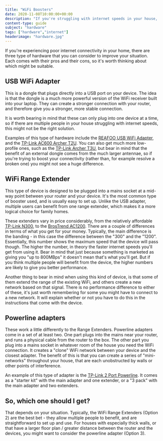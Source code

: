```yaml
---
title: "WiFi Boosters"
date: 2020-11-08T10:00:00+00:00
description: "If you're struggling with internet speeds in your house, there are options available."
content-type: guide
subject: "hardware"
tags: ["hardware","internet"]
headerimage: "hardware.jpg"
---
```


If you're experiencing poor internet connectivity in your home, there are three type of hardware that you can consider to improve your situation. Each comes with their pros and their cons, so it's worth thinking about which might be suitable.
 
## USB WiFi Adapter
This is a dongle that plugs directly into a USB port on your device. The idea is that the dongle is a much more powerful version of the WiFi receiver built into your laptop. They can create a stronger connection with your router, and therefore give you a stronger, more stable connection.
 
It is worth bearing in mind that these can only plug into one device at a time, so if there are multiple people in your house struggling with internet speeds, this might not be the right solution.
 
Examples of this type of hardware include the [REAFOO USB WiFi Adapter](https://www.amazon.co.uk/REAFOO-Adapter-1200Mbps-Wireless-Supports/dp/B089771M4R/), and the [TP-Link AC600 Archer T2U](https://www.amazon.co.uk/Archer-T3U-Wireless-Supports-10-9-10-13/dp/B07LGMD97Z/). You can also get much more low-profile ones, such as the [TP-Link Archer T3U](https://www.amazon.co.uk/Archer-T3U-Wireless-Supports-10-9-10-13/dp/B07LGMD97Z/), but bear in mind that the benefit of an external dongle comes from the much larger antennae, so if you're trying to boost your connectivity (rather than, for example resolve a broken one) you might not see a huge difference.
 
## WiFi Range Extender
This type of device is designed to be plugged into a mains socket at a mid-way point between your router and your device. It's the most common type of booster used, and is usually easy to set up. Unlike the USB adapter, multiple users can benefit from one range extender, which makes it a more logical choice for family homes.
 
These extenders vary in price considerably, from the relatively affordable [TP-Link N300](https://www.amazon.co.uk/TP-Link-Universal-Extender-Broadband-TL-WA854RE/dp/B07PKX1ZD1/), to the [BrosTrend AC1200](https://www.amazon.co.uk/TP-Link-Universal-Extender-Broadband-TL-WA854RE/dp/B07PKX1ZD1/). There are a couple of differences in terms of what you get for your money. Typically, the main difference is the banding - in this case the difference between the "300" and the "1200". Essentially, this number shows the maximum speed that the device will pass though. The higher the number, in theory the faster internet speeds you'll get from using it. Bear in mind that just because something is marketed as giving you "up to 800MBps" it doesn't mean that's what you'll get. But if you think multiple people will benefit from the device, the higher numbers are likely to give you better performance.
 
Another thing to bear in mind when using this kind of device, is that some of them extend the range of the existing WiFi, and others create a new network based on that signal. There is no performance difference to either of these, it's just worth remembering for some you might have to connect to a new network. It will explain whether or not you have to do this in the instructions that come with the device.
 
## Powerline adapters
These work a little differently to the Range Extenders. Powerline adapters come in a set of at least two. One part plugs into the mains near your router, and runs a physical cable from the router to the box. The other part you plug into a mains socket in whatever room of the house you need the WiFi connection. It creates a "clone" WiFi network between your device and the closest adapter. The benefit of this is that you can create a series of "mini-networks" throughout your house, that are each unobstructed by walls or other points of interference.
 
An example of this type of adapter is the [TP-Link 2 Port Powerline](https://www.amazon.co.uk/TL-WPA4220KIT-Powerline-Broadband-Configuration-UK/dp/B01LXOZ4EN/). It comes as a "starter kit" with the main adapter and one extender, or a "3 pack" with the main adapter and two extenders.
 
## So, which one should I get?
That depends on your situation. Typically, the WiFi Range Extenders (Option 2) are the best bet - they allow multiple people to benefit, and are straightforward to set up and use. For houses with especially thick walls, or that have a larger floor plan / greater distance between the router and the devices, you might want to consider the powerline adapter (Option 3).